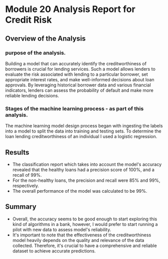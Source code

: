 # Module 20 Analysis Report for Credit Risk

## Overview of the Analysis


### purpose of the analysis.
Building a model that can accurately identify the creditworthiness of borrowers is crucial for lending services. Such a model allows lenders to evaluate the risk associated with lending to a particular borrower, set appropriate interest rates, and make well-informed decisions about loan approvals. By leveraging historical borrower data and various financial indicators, lenders can assess the probability of default and make more reliable lending decisions.

### Stages of the machine learning process - as part of this analysis.
The machine learning model design process began with ingesting the labels into a model to split the data into training and testing sets. To determine the loan lending creditworthiness of an individual I used a logistic regression.

## Results

* The classification report which takes into account the model's accuracy revealed that the healthy loans had a precision score of 100%, and a recall of 99%. 
* For the non-healthy loans, the precision and recall were 85% and 99%, respectively. 
* The overall performance of the model was calculated to be 99%.


## Summary

* Overall, the accuracy seems to be good enough to start exploring this kind of algorithms in a bank, however, I would prefer to start running a pilot with new data to assess model's reliability.
* It's important to note that the effectiveness of the creditworthiness model heavily depends on the quality and relevance of the data collected. Therefore, it's crucial to have a comprehensive and reliable dataset to achieve accurate predictions.
